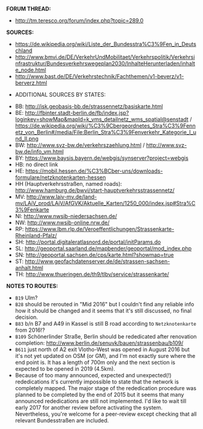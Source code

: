 ﻿**FORUM THREAD:**
- http://tm.teresco.org/forum/index.php?topic=289.0


**SOURCES:**
- https://de.wikipedia.org/wiki/Liste_der_Bundesstra%C3%9Fen_in_Deutschland
- http://www.bmvi.de/DE/VerkehrUndMobilitaet/Verkehrspolitik/Verkehrsinfrastruktur/Bundesverkehrswegeplan2030/InhalteHerunterladen/inhalte_node.html
- http://www.bast.de/DE/Verkehrstechnik/Fachthemen/v1-beverz/v1-berverz.html


* ADDITIONAL SOURCES BY STATES:
- BB: http://isk.geobasis-bb.de/strassennetz/basiskarte.html
- BE: http://fbinter.stadt-berlin.de/fb/index.jsp?loginkey=showMap&mapId=k_vms_detailnetz_wms_spatial@senstadt / https://de.wikipedia.org/wiki/%C3%9Cbergeordnetes_Stra%C3%9Fennetz_von_Berlin#/media/File:Berlin_Stra%C3%9Fenverkehr_Kategorie_I_und_II.png
- BW: http://www.svz-bw.de/verkehrszaehlung.html / http://www.svz-bw.de/info_vm.html
- BY: https://www.baysis.bayern.de/webgis/synserver?project=webgis
- HB: no direct link
- HE: https://mobil.hessen.de/%C3%BCber-uns/downloads-formulare/netzknotenkarten-hessen
- HH (Hauptverkehrsstraßen, named roads): http://www.hamburg.de/bwvi/start-hauptverkehrsstrassennetz/
- MV: http://www.laiv-mv.de/land-mv/LAiV_prod/LAiV/AfGVK/Aktuelle_Karten/1250_000/index.jsp#Stra%C3%9Fenkarte
- NI: http://www.nwsib-niedersachsen.de/
- NW: http://www.nwsib-online.nrw.de/
- RP: https://www.lbm.rlp.de/Veroeffentlichungen/Strassenkarte-Rheinland-Pfalz/
- SH: http://portal.digitaleratlasnord.de/portal/initParams.do
- SL: http://geoportal.saarland.de/mapbender/geoportal/mod_index.php
- SN: http://geoportal.sachsen.de/cps/karte.html?showmap=true
- ST: http://www.geofachdatenserver.de/de/strassen-sachsen-anhalt.html
- TH: http://www.thueringen.de/th9/tlbv/service/strassenkarte/


**NOTES TO ROUTES:**
- `B19` Ulm?
- `B28` should be rerouted in "Mid 2016" but I couldn't find any reliable info how it should be changed and it seems that it's still discussed, no final decision.
- `B83` b/n B7 and A49 in Kassel is still B road according to `Netzknotenkarte` from 2016!?
- `B109` Schönerlinder Straße, Berlin should be rededicated after renovation completion: http://www.berlin.de/senuvk/bauen/strassenbau/b109/
- `B611` just north of A2 exit Vlotho-West was opened in August 2016 but it's not yet updated on OSM (or GM), and I'm not exactly sure where the end point is. It has a length of 700m only and the next section is expected to be opened in 2019 (4.5km).
- Because of too many announced, expected and unexpected(!) rededications it's currently impossible to state that the network is completely mapped. The major stage of the rededication procedure was planned to be completed by the end of 2015 but it seems that many announced rededications are still not implemented. I'd like to wait till early 2017 for another review before activating the system. Nevertheless, you're welcome for a peer-review except checking that all relevant Bundesstraßen are included.
